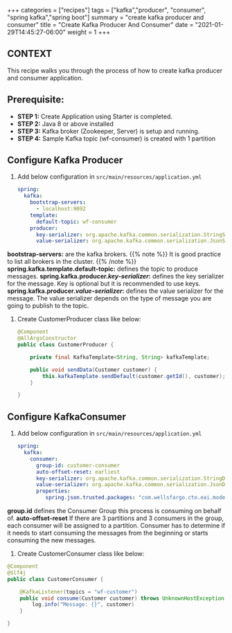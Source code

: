 +++
categories = ["recipes"]
tags = ["kafka","producer", "consumer", "spring kafka","spring boot"]
summary = "create kafka producer and consumer"
title = "Create Kafka Producer And Consumer"
date = "2021-01-29T14:45:27-06:00"
weight = 1
+++

## CONTEXT
This recipe walks you through the process of how to create kafka producer and consumer application.

## Prerequisite:

- **STEP 1:** Create Application using Starter is completed.
- **STEP 2:** Java 8 or above installed
- **STEP 3:** Kafka broker (Zookeeper, Server) is setup and running.
- **STEP 4:** Sample Kafka topic (wf-consumer) is created with 1 partition 

## Configure Kafka Producer 

1. Add below configuration in `src/main/resources/application.yml`

    ```yaml
    spring:
      kafka:
        bootstrap-servers:
          - localhost:9092
        template:
          default-topic: wf-consumer
        producer:
          key-serializer: org.apache.kafka.common.serialization.StringSerializer
          value-serializer: org.apache.kafka.common.serialization.JsonSerializer
    ```
**bootstrap-servers:** are the kafka brokers. 
        {{% note  %}}
          It is good practice to list all brokers in the cluster.
        {{% /note %}}
**spring.kafka.template.default-topic:** defines the topic to produce messages. 
**spring.kafka.producer._key-serializer_:** defines the key serializer for the message. Key is optional but it is recommended to use keys.
**spring.kafka.producer._value-serializer_:** defines the value serializer for the message. The value serializer depends on the type of message 
you are going to publish to the topic.

1. Create CustomerProducer class like below:

    ```java
    @Component
    @AllArgsConstructor
    public class CustomerProducer {
    
        private final KafkaTemplate<String, String> kafkaTemplate;
    
        public void sendData(Customer customer) {
            this.kafkaTemplate.sendDefault(customer.getId(), customer);
        }
    
    }
    ``` 

## Configure KafkaConsumer

1. Add below configuration in `src/main/resources/application.yml`

    ```yaml
    spring:
      kafka:
        consumer:
          group-id: customer-consumer
          auto-offset-reset: earliest
          key-serializer: org.apache.kafka.common.serialization.StringDeserializer
          value-serializer: org.apache.kafka.common.serialization.JsonDeserializer
          properties:
             spring.json.trusted.packages: "com.wellsfargo.cto.eai.model"
    ```

 **group.id** defines the Consumer Group this process is consuming on behalf of.
 **auto-offset-reset** If there are 3 partitions and 3 consumers in the group, each consumer will be assigned to a partition. 
 Consumer has to determine if it needs to start consuming the messages from the beginning or starts consuming the new messages.
   

1. Create CustomerConsumer class like below:

```java
@Component
@Slf4j
public class CustomerConsumer {

    @KafkaListener(topics = "wf-customer")
    public void consume(Customer customer) throws UnknownHostException {
        log.info("Message: {}", customer)
    }

}
```

